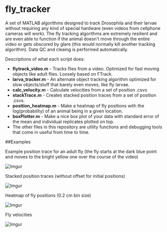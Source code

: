 fly_tracker
===========
A set of MATLAB algorithms designed to track Drosophila and their larvae without requiring any kind of special hardware (even videos from cellphone cameras will work). The fly tracking algorithms are extremely resilient and are even able to function if the animal doesn't move through the entire video or gets obscured by glare (this would normally kill another tracking algorithm). Data QC and cleaing is performed automatically.

Descriptions of what each script does:  
+ **flytrack_video.m** - Tracks flies from a video. Optimized for fast moving objects like adult flies. Loosely based on FTrack.
+ **larva_tracker.m** - An alternate object tracking algorithm optimized for slow objects/stuff that barely even moves, like fly larvae.
+ **calc_velocity.m** - Calculate velocities from a set of position .csvs
+ **stackTrace.m** - Creates stacked position traces from a set of position .csvs.
+ **position_heatmap.m** - Make a heatmap of fly positions with the log(probability) of an animal being in a given location.
+ **boxPlotter.m** - Make a nice box plot of your data with standard error of the mean and individual replicates plotted on top.
+ The other files in this repository are utility functions and debugging tools that come in useful from time to time.

##Examples

Example position trace for an adult fly (the fly starts at the dark blue point and moves to the bright yellow one over the course of the video)

![Imgur](http://i.imgur.com/UO5OyrO.png)

Stacked position traces (without offset for initial positions)

![Imgur](http://i.imgur.com/7kLMQEJ.png)

Heatmap of fly positions (0.2 cm bin size)

![Imgur](http://i.imgur.com/aModsIt.png)

Fly velocities

![Imgur](http://i.imgur.com/8Cogmko.png)
